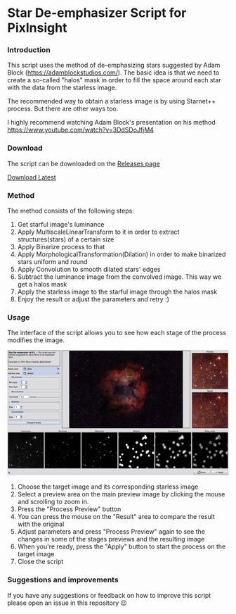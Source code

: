 # Star De-emphasizer Script for PixInsight

### Introduction

This script uses the method of de-emphasizing stars suggested by Adam Block (https://adamblockstudios.com/). The basic idea is that we need to create a so-called "halos" mask in order to fill the space around each star with the data from the starless image.

The recommended way to obtain a starless image is by using Starnet++ process. But there are other ways too.

I highly recommend watching Adam Block's presentation on his method https://www.youtube.com/watch?v=3DdSDoJfjM4

### Download

The script can be downloaded on the [Releases page](https://github.com/beshanoe/pixinsight-star-de-emphasizer/releases)

[Download Latest](https://github.com/beshanoe/pixinsight-star-de-emphasizer/releases/download/v0.0.1/StarDe-emphasizer.zip)

### Method

The method consists of the following steps:

1. Get starful image's luminance
2. Apply MultiscaleLinearTransform to it in order to extract structures(stars) of a certain size
3. Apply Binarize process to that
4. Apply MorphologicalTransformation(Dilation) in order to make binarized stars uniform and round
5. Apply Convolution to smooth dilated stars' edges
6. Subtract the luminance image from the convolved image. This way we get a halos mask
7. Apply the starless image to the starful image through the halos mask
8. Enjoy the result or adjust the parameters and retry :)

### Usage

The interface of the script allows you to see how each stage of the process modifies the image.

![Script's Interface](./screenshot.png)

1. Choose the target image and its corresponding starless image
1. Select a preview area on the main preview image by clicking the mouse and scrolling to zoom in.
1. Press the "Process Preview" button
1. You can press the mouse on the "Result" area to compare the result with the original
1. Adjust parameters and press "Process Preview" again to see the changes in some of the stages previews and the resulting image
1. When you're ready, press the "Apply" button to start the process on the target image
1. Close the script

### Suggestions and improvements

If you have any suggestions or feedback on how to improve this script please open an issue in this repository 😉
